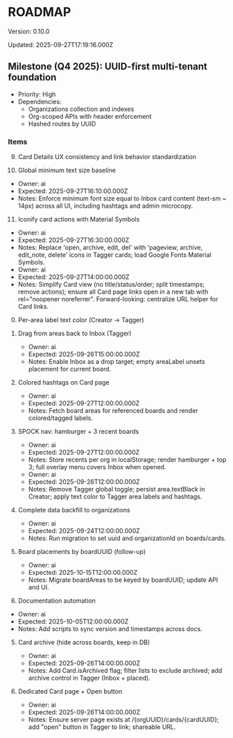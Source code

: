 # ROADMAP

Version: 0.10.0

Updated: 2025-09-27T17:19:16.000Z

## Milestone (Q4 2025): UUID-first multi-tenant foundation
- Priority: High
- Dependencies:
  - Organizations collection and indexes
  - Org-scoped APIs with header enforcement
  - Hashed routes by UUID

### Items

9) Card Details UX consistency and link behavior standardization

10) Global minimum text size baseline
   - Owner: ai
   - Expected: 2025-09-27T16:10:00.000Z
   - Notes: Enforce minimum font size equal to Inbox card content (text-sm ~ 14px) across all UI, including hashtags and admin microcopy.

11) Iconify card actions with Material Symbols
   - Owner: ai
   - Expected: 2025-09-27T16:30:00.000Z
   - Notes: Replace 'open, archive, edit, del' with 'pageview, archive, edit_note, delete' icons in Tagger cards; load Google Fonts Material Symbols.
   - Owner: ai
   - Expected: 2025-09-27T14:00:00.000Z
   - Notes: Simplify Card view (no title/status/order; split timestamps; remove actions); ensure all Card page links open in a new tab with rel="noopener noreferrer". Forward-looking: centralize URL helper for Card links.

0) Per-area label text color (Creator → Tagger)
2) Drag from areas back to Inbox (Tagger)
   - Owner: ai
   - Expected: 2025-09-26T15:00:00.000Z
   - Notes: Enable Inbox as a drop target; empty areaLabel unsets placement for current board.
7) Colored hashtags on Card page
   - Owner: ai
   - Expected: 2025-09-27T12:00:00.000Z
   - Notes: Fetch board areas for referenced boards and render colored/tagged labels.
8) SPOCK nav: hamburger + 3 recent boards
   - Owner: ai
   - Expected: 2025-09-27T12:00:00.000Z
   - Notes: Store recents per org in localStorage; render hamburger + top 3; full overlay menu covers Inbox when opened.
   - Owner: ai
   - Expected: 2025-09-26T12:00:00.000Z
   - Notes: Remove Tagger global toggle; persist area.textBlack in Creator; apply text color to Tagger area labels and hashtags.
1) Complete data backfill to organizations
   - Owner: ai
   - Expected: 2025-09-24T12:00:00.000Z
   - Notes: Run migration to set uuid and organizationId on boards/cards.


3) Board placements by boardUUID (follow-up)
   - Owner: ai
   - Expected: 2025-10-15T12:00:00.000Z
   - Notes: Migrate boardAreas to be keyed by boardUUID; update API and UI.

4) Documentation automation
- Owner: ai
- Expected: 2025-10-05T12:00:00.000Z
- Notes: Add scripts to sync version and timestamps across docs.

5) Card archive (hide across boards, keep in DB)
   - Owner: ai
   - Expected: 2025-09-26T14:00:00.000Z
   - Notes: Add Card.isArchived flag; filter lists to exclude archived; add archive control in Tagger (Inbox + placed).

6) Dedicated Card page + Open button
   - Owner: ai
   - Expected: 2025-09-26T14:00:00.000Z
   - Notes: Ensure server page exists at /{orgUUID}/cards/{cardUUID}; add "open" button in Tagger to link; shareable URL.
